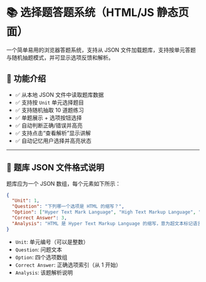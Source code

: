 # 📚 选择题答题系统（HTML/JS 静态页面）

一个简单易用的浏览器答题系统，支持从 JSON 文件加载题库，支持按单元答题与随机抽题模式，并可显示选项反馈和解析。

## 🔧 功能介绍

- ✅ 从本地 JSON 文件中读取题库数据
- ✅ 支持按 `Unit` 单元选择题目
- ✅ 支持随机抽取 10 道题练习
- ✅ 单题展示 + 选项按钮选择
- ✅ 自动判断正确/错误并高亮
- ✅ 支持点击“查看解析”显示讲解
- ✅ 自动记忆用户选择并高亮状态

---

## 📁 题库 JSON 文件格式说明

题库应为一个 JSON 数组，每个元素如下所示：

```json
{
  "Unit": 1,
  "Question": "下列哪一个选项是 HTML 的缩写？",
  "Option": ["Hyper Text Mark Language", "High Text Markup Language", "Hyper Text Markup Language", "Hyperlink Text Management Language"],
  "Correct Answer": 3,
  "Analysis": "HTML 是 Hyper Text Markup Language 的缩写，意为超文本标记语言，用于构建网页结构。"
}
```

- `Unit`: 单元编号（可以是整数）
- `Question`: 问题文本
- `Option`: 四个选项数组
- `Correct Answer`: 正确选项索引（从 1 开始）
- `Analysis`: 该题解析说明
